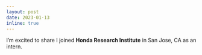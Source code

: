 ```yaml
---
layout: post
date: 2023-01-13
inline: true
---
```


I’m excited to share I joined <b>Honda Research Institute</b> in San Jose, CA as an intern.
